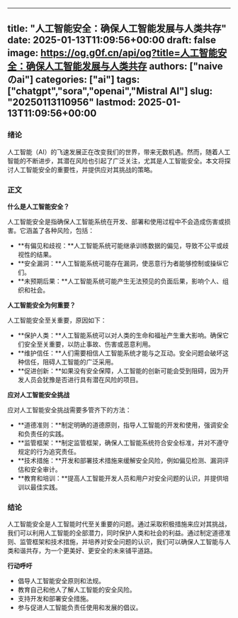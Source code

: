 
---
title: "人工智能安全：确保人工智能发展与人类共存"
date: 2025-01-13T11:09:56+00:00
draft: false
image: https://og.g0f.cn/api/og?title=人工智能安全：确保人工智能发展与人类共存
authors: ["naiveのai"]
categories: ["ai"]
tags: ["chatgpt","sora","openai","Mistral AI"]
slug: "20250113110956"
lastmod: 2025-01-13T11:09:56+00:00
---
### 绪论

人工智能（AI）的飞速发展正在改变我们的世界，带来无数机遇。然而，随着人工智能的不断进步，其潜在风险也引起了广泛关注，尤其是人工智能安全。本文将探讨人工智能安全的重要性，并提供应对其挑战的策略。

### 正文

**什么是人工智能安全？**

人工智能安全是指确保人工智能系统在开发、部署和使用过程中不会造成伤害或损害。它涵盖了各种风险，包括：

* **有偏见和歧视：**人工智能系统可能继承训练数据的偏见，导致不公平或歧视性的结果。
* **安全漏洞：**人工智能系统可能存在漏洞，使恶意行为者能够控制或操纵它们。
* **未预期后果：**人工智能系统可能产生无法预见的负面后果，影响个人、组织和社会。

**人工智能安全为何重要？**

人工智能安全至关重要，原因如下：

* **保护人类：**人工智能系统可以对人类的生命和福祉产生重大影响。确保它们安全至关重要，以防止事故、伤害或恶意利用。
* **维护信任：**人们需要相信人工智能系统才能与之互动。安全问题会破坏这种信任，阻碍人工智能的广泛采用。
* **促进创新：**如果没有安全保障，人工智能的创新可能会受到阻碍，因为开发人员会犹豫是否进行具有潜在风险的项目。

**应对人工智能安全挑战**

应对人工智能安全挑战需要多管齐下的方法：

* **道德准则：**制定明确的道德原则，指导人工智能的开发和使用，强调安全和负责任的实践。
* **监管框架：**制定监管框架，确保人工智能系统符合安全标准，并对不遵守规定的行为追究责任。
* **技术措施：**开发和部署技术措施来缓解安全风险，例如偏见检测、漏洞评估和安全审计。
* **教育和培训：**提高人工智能开发人员和用户对安全问题的认识，并提供培训以最佳实践。

### 结论

人工智能安全是人工智能时代至关重要的问题。通过采取积极措施来应对其挑战，我们可以利用人工智能的全部潜力，同时保护人类和社会的利益。通过制定道德准则、监管框架和技术措施，并培养对安全问题的认识，我们可以确保人工智能与人类和谐共存，为一个更美好、更安全的未来铺平道路。

**行动呼吁**

* 倡导人工智能安全原则和法规。
* 教育自己和他人了解人工智能的安全风险。
* 支持开发和部署安全措施。
* 参与促进人工智能负责任使用和发展的倡议。
